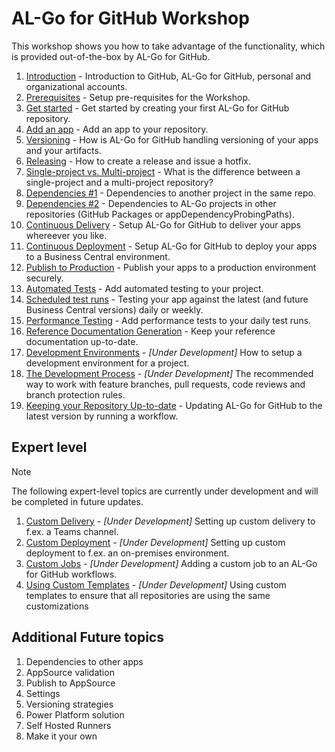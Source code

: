 # AL-Go for GitHub Workshop

This workshop shows you how to take advantage of the functionality, which is provided out-of-the-box by AL-Go for GitHub.

1. [Introduction](Introduction.md) - Introduction to GitHub, AL-Go for GitHub, personal and organizational accounts.
1. [Prerequisites](Prerequisites.md) - Setup pre-requisites for the Workshop.
1. [Get started](GetStarted.md) - Get started by creating your first AL-Go for GitHub repository.
1. [Add an app](AddAnApp.md) - Add an app to your repository.
1. [Versioning](Versioning.md) - How is AL-Go for GitHub handling versioning of your apps and your artifacts.
1. [Releasing](Releasing.md) - How to create a release and issue a hotfix.
1. [Single-project vs. Multi-project](Projects.md) - What is the difference between a single-project and a multi-project repository?
1. [Dependencies #1](Dependencies1.md) - Dependencies to another project in the same repo.
1. [Dependencies #2](Dependencies2.md) - Dependencies to AL-Go projects in other repositories (GitHub Packages or appDependencyProbingPaths).
1. [Continuous Delivery](ContinuousDelivery.md) - Setup AL-Go for GitHub to deliver your apps whereever you like.
1. [Continuous Deployment](ContinuousDeployment.md) - Setup AL-Go for GitHub to deploy your apps to a Business Central environment.
1. [Publish to Production](PublishToProduction.md) - Publish your apps to a production environment securely.
1. [Automated Tests](AutomatedTests.md) - Add automated testing to your project.
1. [Scheduled test runs](ScheduledTestRuns.md) - Testing your app against the latest (and future Business Central versions) daily or weekly.
1. [Performance Testing](PerformanceTesting.md) - Add performance tests to your daily test runs.
1. [Reference Documentation Generation](ReferenceDoc.md) - Keep your reference documentation up-to-date.
1. [Development Environments](DevelopmentEnvironments.md) - *[Under Development]* How to setup a development environment for a project.
1. [The Development Process](TheDevelopmentProcess.md) - *[Under Development]* The recommended way to work with feature branches, pull requests, code reviews and branch protection rules.
1. [Keeping your Repository Up-to-date](KeepUpToDate.md) - Updating AL-Go for GitHub to the latest version by running a workflow.

## Expert level

> [!NOTE]
> The following expert-level topics are currently under development and will be completed in future updates.

1. [Custom Delivery](CustomDelivery.md) - *[Under Development]* Setting up custom delivery to f.ex. a Teams channel.
1. [Custom Deployment](CustomDeployment.md) - *[Under Development]* Setting up custom deployment to f.ex. an on-premises environment.
1. [Custom Jobs](CustomJobs.md) - *[Under Development]* Adding a custom job to an AL-Go for GitHub workflows.
1. [Using Custom Templates](CustomTemplates.md) - *[Under Development]* Using custom templates to ensure that all repositories are using the same customizations

## Additional Future topics

1. Dependencies to other apps
1. AppSource validation
1. Publish to AppSource
1. Settings
1. Versioning strategies
1. Power Platform solution
1. Self Hosted Runners
1. Make it your own
